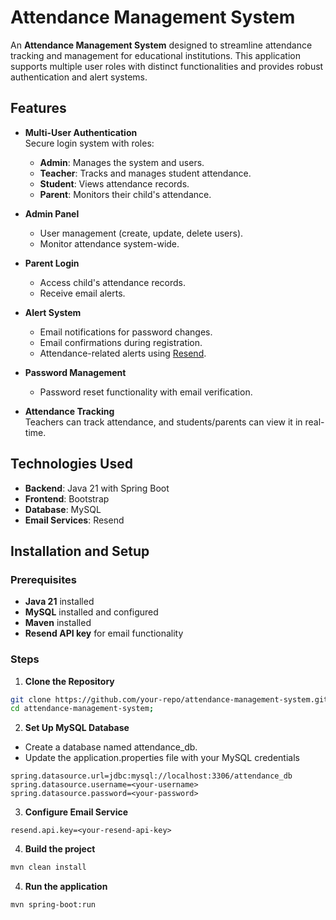 # Attendance Management System

An **Attendance Management System** designed to streamline attendance tracking and management for educational institutions. This application supports multiple user roles with distinct functionalities and provides robust authentication and alert systems.

## Features

- **Multi-User Authentication**  
  Secure login system with roles:
    - **Admin**: Manages the system and users.
    - **Teacher**: Tracks and manages student attendance.
    - **Student**: Views attendance records.
    - **Parent**: Monitors their child's attendance.

- **Admin Panel**
    - User management (create, update, delete users).
    - Monitor attendance system-wide.

- **Parent Login**
    - Access child's attendance records.
    - Receive email alerts.

- **Alert System**
    - Email notifications for password changes.
    - Email confirmations during registration.
    - Attendance-related alerts using [Resend](https://resend.com/).

- **Password Management**
    - Password reset functionality with email verification.

- **Attendance Tracking**  
  Teachers can track attendance, and students/parents can view it in real-time.

## Technologies Used

- **Backend**: Java 21 with Spring Boot
- **Frontend**: Bootstrap
- **Database**: MySQL
- **Email Services**: Resend

## Installation and Setup

### Prerequisites

- **Java 21** installed
- **MySQL** installed and configured
- **Maven** installed
- **Resend API key** for email functionality

### Steps

1. **Clone the Repository**
```bash
git clone https://github.com/your-repo/attendance-management-system.git;
cd attendance-management-system;
```

2. **Set Up MySQL Database**
- Create a database named attendance_db.
- Update the application.properties file with your MySQL credentials
```properties
spring.datasource.url=jdbc:mysql://localhost:3306/attendance_db
spring.datasource.username=<your-username>
spring.datasource.password=<your-password>
```
3. **Configure Email Service**
```properties
resend.api.key=<your-resend-api-key>
```

4. **Build the project**
```bash
mvn clean install
```

4. **Run the application**
```bash
mvn spring-boot:run
```